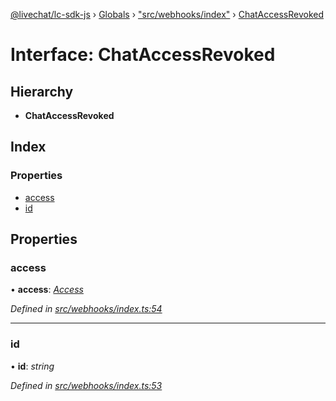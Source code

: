 [@livechat/lc-sdk-js](../README.md) › [Globals](../globals.md) › ["src/webhooks/index"](../modules/_src_webhooks_index_.md) › [ChatAccessRevoked](_src_webhooks_index_.chataccessrevoked.md)

# Interface: ChatAccessRevoked

## Hierarchy

* **ChatAccessRevoked**

## Index

### Properties

* [access](_src_webhooks_index_.chataccessrevoked.md#access)
* [id](_src_webhooks_index_.chataccessrevoked.md#id)

## Properties

###  access

• **access**: *[Access](_src_objects_index_.access.md)*

*Defined in [src/webhooks/index.ts:54](https://github.com/livechat/lc-sdk-js/blob/3cb601c/src/webhooks/index.ts#L54)*

___

###  id

• **id**: *string*

*Defined in [src/webhooks/index.ts:53](https://github.com/livechat/lc-sdk-js/blob/3cb601c/src/webhooks/index.ts#L53)*
